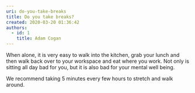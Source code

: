 ```yaml
---
uri: do-you-take-breaks
title: Do you take breaks?
created: 2020-03-20 01:36:42
authors:
  - id: 1
    title: Adam Cogan
---
```





<span class='intro'> When alone, it is very easy to walk into the kitchen, grab your lunch and then walk back over to your workspace and eat where you work. Not only is sitting all day bad for you​, but it is also bad for your mental well being.<br> </span>

<p>​We recommend taking 5 minutes every few hours to stretch and walk around.​​<br></p>


